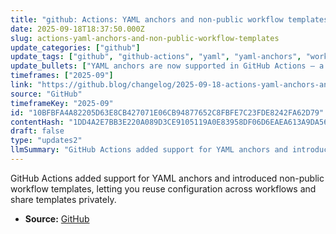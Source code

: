```yaml
---
title: "github: Actions: YAML anchors and non-public workflow templates"
date: 2025-09-18T18:37:50.000Z
slug: actions-yaml-anchors-and-non-public-workflow-templates
update_categories: ["github"]
update_tags: ["github", "github-actions", "yaml", "yaml-anchors", "workflow-templates", "private-templates"]
update_bullets: ["YAML anchors are now supported in GitHub Actions — a highly requested feature.", "Anchors let you reuse configuration fragments across multiple workflows to reduce duplication.", "Non-public workflow templates are available, enabling templates that are not publicly exposed.", "Intended benefits include easier maintenance, more DRY workflows, and private sharing of standard workflows within organizations."]
timeframes: ["2025-09"]
link: "https://github.blog/changelog/2025-09-18-actions-yaml-anchors-and-non-public-workflow-templates"
source: "GitHub"
timeframeKey: "2025-09"
id: "10BFBFA4A82205D63E8CB427071E06CB94877652C8FBFE7C23FDE8242FA62D79"
contentHash: "1DD4A2E7BB3E220A089D3CE9105119A0E83958DF06D6EAEA613A9DA56AA213F3"
draft: false
type: "updates2"
llmSummary: "GitHub Actions added support for YAML anchors and introduced non-public workflow templates, letting you reuse configuration across workflows and share templates privately."
---
```


GitHub Actions added support for YAML anchors and introduced non-public workflow templates, letting you reuse configuration across workflows and share templates privately.

- **Source:** [GitHub](https://github.blog/changelog/2025-09-18-actions-yaml-anchors-and-non-public-workflow-templates)
